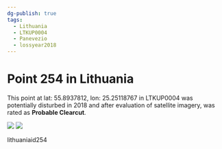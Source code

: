 ```yaml
---
dg-publish: true
tags:
  - Lithuania
  - LTKUP0004
  - Panevezio
  - lossyear2018
---
```


# Point 254 in Lithuania

This point at lat: 55.8937812, lon: 25.25118767 in LTKUP0004 was potentially disturbed in 2018 and after evaluation of satellite imagery, was rated as **Probable Clearcut**.

<div class='juxtapose' data-showcredits='false'>
<img src='https://baserow-backend-production20240528124524339000000001.s3.amazonaws.com/user_files/k2mDfHsOrZYcokNA6sKD4ceg4TIPZvEd_464764b67a2558c57d00042947c1b87e58577c6ec17d0a1d5b5fb8bb87e92174.png' data-label='May 2014' />
<img src='https://baserow-backend-production20240528124524339000000001.s3.amazonaws.com/user_files/hzrXaE9hA0alZcDEX9BO0DCWWgu6BG5e_f5ef5d222146b350bc51ab85c53ff86a27d83faf3614783aef841b38199b6020.png' data-label='April 2022' />
</div>

lithuaniaid254
